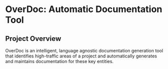 # OverDoc: Automatic Documentation Tool

## Project Overview
OverDoc is an intelligent, language agnostic documentation generation tool that identifies high-traffic areas of a project and automatically generates and maintains documentation for these key entities.